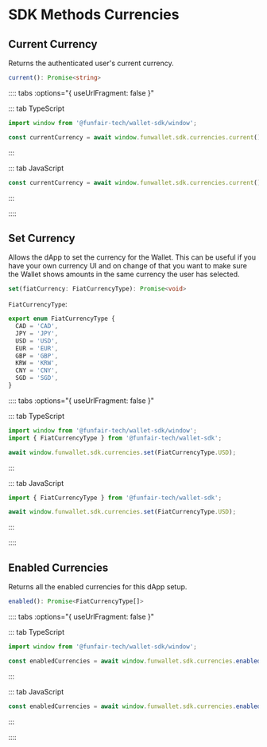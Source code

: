 # SDK Methods Currencies

## Current Currency

Returns the authenticated user's current currency.

```ts
current(): Promise<string>
```

:::: tabs :options="{ useUrlFragment: false }"

::: tab TypeScript

```ts
import window from '@funfair-tech/wallet-sdk/window';

const currentCurrency = await window.funwallet.sdk.currencies.current();
```

:::

::: tab JavaScript

```js
const currentCurrency = await window.funwallet.sdk.currencies.current();
```

:::

::::

## Set Currency

Allows the dApp to set the currency for the Wallet. This can be useful if you have your own currency UI and on change of that you want to make sure the Wallet shows amounts in the same currency the user has selected.

```ts
set(fiatCurrency: FiatCurrencyType): Promise<void>
```

`FiatCurrencyType`:

```ts
export enum FiatCurrencyType {
  CAD = 'CAD',
  JPY = 'JPY',
  USD = 'USD',
  EUR = 'EUR',
  GBP = 'GBP',
  KRW = 'KRW',
  CNY = 'CNY',
  SGD = 'SGD',
}
```

:::: tabs :options="{ useUrlFragment: false }"

::: tab TypeScript

```ts
import window from '@funfair-tech/wallet-sdk/window';
import { FiatCurrencyType } from '@funfair-tech/wallet-sdk';

await window.funwallet.sdk.currencies.set(FiatCurrencyType.USD);
```

:::

::: tab JavaScript

```js
import { FiatCurrencyType } from '@funfair-tech/wallet-sdk';

await window.funwallet.sdk.currencies.set(FiatCurrencyType.USD);
```

:::

::::

## Enabled Currencies

Returns all the enabled currencies for this dApp setup.

```ts
enabled(): Promise<FiatCurrencyType[]>
```

:::: tabs :options="{ useUrlFragment: false }"

::: tab TypeScript

```ts
import window from '@funfair-tech/wallet-sdk/window';

const enabledCurrencies = await window.funwallet.sdk.currencies.enabled();
```

:::

::: tab JavaScript

```js
const enabledCurrencies = await window.funwallet.sdk.currencies.enabled();
```

:::

::::

